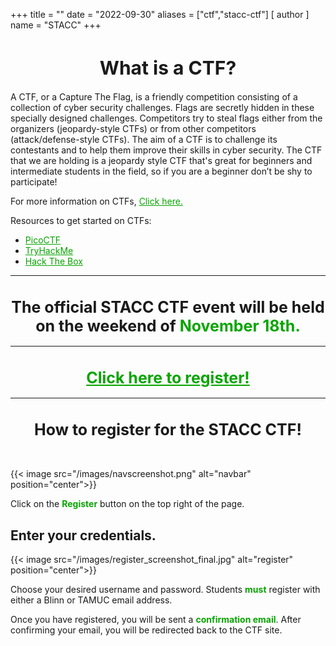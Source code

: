 +++
title = ""
date = "2022-09-30"
aliases = ["ctf","stacc-ctf"]
[ author ]
  name = "STACC"
+++


 <!-- <center><h1 style="font-size: 50px;"><a style="color: #07a500;" href="https://ctf.stac.club/">Click here to register!</a></h1></center> -->


<center> <h1 style="font-size: 30px;"> What is a CTF? </h1></center>

A CTF, or a Capture The Flag, is a friendly competition consisting of a collection of cyber security challenges. Flags are secretly hidden in these specially designed challenges. Competitors try to steal flags either from the organizers (jeopardy-style CTFs) or from other competitors (attack/defense-style CTFs). The aim of a CTF is to challenge its contestants and to help them improve their skills in cyber security. The CTF that we are holding is a jeopardy style CTF that's great for beginners and intermediate students in the field, so if you are a beginner don’t be shy to participate!

For more information on CTFs, <a style="color: #07a500;" href="https://ctfd.io/whats-a-ctf/">Click here.</a>

Resources to get started on CTFs:

- <a style="color: #07a500;" href="https://picoctf.org/">PicoCTF</a>
- <a style="color: #07a500;" href="https://tryhackme.com/">TryHackMe</a>
- <a style="color: #07a500;" href="https://www.hackthebox.com/">Hack The Box</a>
---------------------------------------------------------------
<center><h1 style="font-size: 25px">The official STACC CTF event will be held on the weekend of  <strong style="color: #07a500;">November 18th.</strong></h1></center>

---------------------------------------------------------------

<center><a style="color: #07a500;" href="https://ctf.stac.club/"><h1 style="font-size: 25px;">Click here to register!</h1></a></center>

---------------------------------------------------------------


 <center><h1 style="font-size: 25px"> How to register for the STACC CTF! </h1></center>

 <br>

{{< image src="/images/navscreenshot.png" alt="navbar" position="center">}}

Click on the <strong style="color: #07a500;">Register</strong> button on the top right of the page.

## Enter your credentials.

{{< image src="/images/register_screenshot_final.jpg" alt="register" position="center">}}

Choose your desired username and password.
Students <strong style="color: #07a500;">must</strong> register with either a Blinn or TAMUC email address.

Once you have registered, you will be sent a <strong style="color: #07a500;">confirmation email</strong>. After confirming your email, you will be redirected back to the CTF site.

